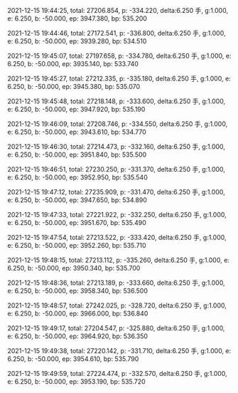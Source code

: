 2021-12-15 19:44:25, total: 27206.854, p: -334.220, delta:6.250 手, g:1.000, e: 6.250, b: -50.000, ep: 3947.380, bp: 535.200

2021-12-15 19:44:46, total: 27172.541, p: -336.800, delta:6.250 手, g:1.000, e: 6.250, b: -50.000, ep: 3939.280, bp: 534.510

2021-12-15 19:45:07, total: 27197.658, p: -334.780, delta:6.250 手, g:1.000, e: 6.250, b: -50.000, ep: 3935.140, bp: 533.740

2021-12-15 19:45:27, total: 27212.335, p: -335.180, delta:6.250 手, g:1.000, e: 6.250, b: -50.000, ep: 3945.380, bp: 535.070

2021-12-15 19:45:48, total: 27218.148, p: -333.600, delta:6.250 手, g:1.000, e: 6.250, b: -50.000, ep: 3947.920, bp: 535.190

2021-12-15 19:46:09, total: 27208.746, p: -334.550, delta:6.250 手, g:1.000, e: 6.250, b: -50.000, ep: 3943.610, bp: 534.770

2021-12-15 19:46:30, total: 27214.473, p: -332.160, delta:6.250 手, g:1.000, e: 6.250, b: -50.000, ep: 3951.840, bp: 535.500

2021-12-15 19:46:51, total: 27230.250, p: -331.370, delta:6.250 手, g:1.000, e: 6.250, b: -50.000, ep: 3952.950, bp: 535.540

2021-12-15 19:47:12, total: 27235.909, p: -331.470, delta:6.250 手, g:1.000, e: 6.250, b: -50.000, ep: 3947.650, bp: 534.890

2021-12-15 19:47:33, total: 27221.922, p: -332.250, delta:6.250 手, g:1.000, e: 6.250, b: -50.000, ep: 3951.670, bp: 535.490

2021-12-15 19:47:54, total: 27213.522, p: -333.420, delta:6.250 手, g:1.000, e: 6.250, b: -50.000, ep: 3952.260, bp: 535.710

2021-12-15 19:48:15, total: 27213.112, p: -335.260, delta:6.250 手, g:1.000, e: 6.250, b: -50.000, ep: 3950.340, bp: 535.700

2021-12-15 19:48:36, total: 27213.189, p: -333.660, delta:6.250 手, g:1.000, e: 6.250, b: -50.000, ep: 3958.340, bp: 536.500

2021-12-15 19:48:57, total: 27242.025, p: -328.720, delta:6.250 手, g:1.000, e: 6.250, b: -50.000, ep: 3966.000, bp: 536.840

2021-12-15 19:49:17, total: 27204.547, p: -325.880, delta:6.250 手, g:1.000, e: 6.250, b: -50.000, ep: 3964.920, bp: 536.350

2021-12-15 19:49:38, total: 27220.142, p: -331.710, delta:6.250 手, g:1.000, e: 6.250, b: -50.000, ep: 3954.610, bp: 535.790

2021-12-15 19:49:59, total: 27224.474, p: -332.570, delta:6.250 手, g:1.000, e: 6.250, b: -50.000, ep: 3953.190, bp: 535.720